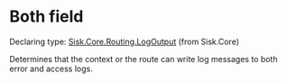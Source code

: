 <!--

Copyrights 2023 Sisk Framework - CypherPotato
Published under MIT license

!!! DO NOT EDIT THIS FILE !!!
This file was generated by a tool in the Sisk package. To edit the information in this documentation,
edit the XML documentation present in the Sisk source code.

-->


# Both field

Declaring type: [Sisk.Core.Routing.LogOutput](/spec/Sisk.Core.Routing.LogOutput.md) (from Sisk.Core)


Determines that the context or the route can write log messages to both error and access logs.

